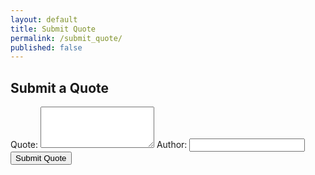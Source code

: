 ```yaml
---
layout: default
title: Submit Quote
permalink: /submit_quote/
published: false
---
```

<div class="submit-quote-form">
    <h2>Submit a Quote</h2>
    <form action="/submit_quote" method="post" id="submitQuoteForm">
        <label for="quote">Quote:</label>
        <textarea id="quote" name="quote" rows="4" required></textarea>
        <label for="author">Author:</label>
        <input type="text" id="author" name="author" required>
        <input type="submit" value="Submit Quote">
    </form>
</div>
